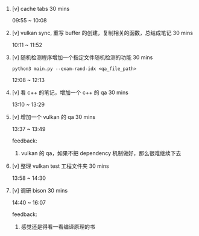 1. [v] cache tabs 30 mins

    09:55 ~ 10:08

2. [v] vulkan sync, 重写 buffer 的创建，复制相关的函数，总结成笔记 30 mins

    10:11 ~ 11:52

3. [v] 随机检测程序增加一个指定文件随机检测的功能 30 mins

    `python3 main.py --exam-rand-idx <qa_file_path>`

    12:08 ~ 12:13

4. [v] 看 c++ 的笔记，增加一个 c++ 的 qa 30 mins

    13:10 ~ 13:29

5. [v] 增加一个 vulkan 的 qa 30 mins

    13:37 ~ 13:49

    feedback:

    1. vulkan 的 qa，如果不把 dependency 机制做好，那么很难继续下去

6. [v] 整理 vulkan test 工程文件夹 30 mins

    13:58 ~ 14:30

7. [v] 调研 bison 30 mins

    14:40 ~ 16:07

    feedback:

    1. 感觉还是得看一看编译原理的书